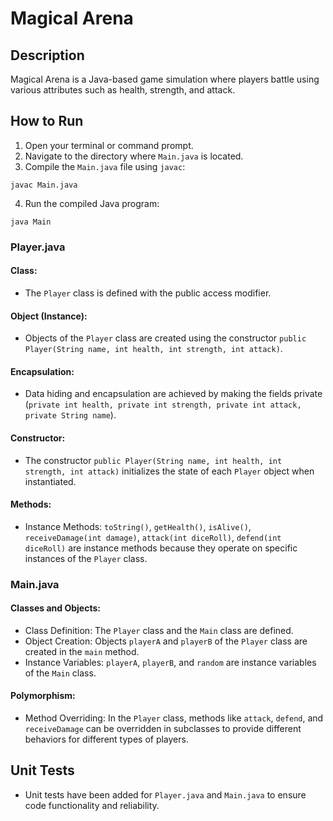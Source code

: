 <body>
  <h1>Magical Arena</h1>

  <h2>Description</h2>
  <p>Magical Arena is a Java-based game simulation where players battle using various attributes such as health, strength, and attack.</p>

  <h2>How to Run</h2>
  <ol>
    <li>Open your terminal or command prompt.</li>
    <li>Navigate to the directory where <code>Main.java</code> is located.</li>
    <li>Compile the <code>Main.java</code> file using <code>javac</code>:</li>
  </ol>
  <pre><code>javac Main.java</code></pre>
  <ol start="4">
    <li>Run the compiled Java program:</li>
  </ol>
  <pre><code>java Main</code></pre>

  <h3>Player.java</h3>
  <h4>Class:</h4>
  <ul>
    <li>The <code>Player</code> class is defined with the public access modifier.</li>
  </ul>

  <h4>Object (Instance):</h4>
  <ul>
    <li>Objects of the <code>Player</code> class are created using the constructor <code>public Player(String name, int health, int strength, int attack)</code>.</li>
  </ul>

  <h4>Encapsulation:</h4>
  <ul>
    <li>Data hiding and encapsulation are achieved by making the fields private (<code>private int health, private int strength, private int attack, private String name</code>).</li>
  </ul>

  <h4>Constructor:</h4>
  <ul>
    <li>The constructor <code>public Player(String name, int health, int strength, int attack)</code> initializes the state of each <code>Player</code> object when instantiated.</li>
  </ul>

  <h4>Methods:</h4>
  <ul>
    <li>Instance Methods: <code>toString()</code>, <code>getHealth()</code>, <code>isAlive()</code>, <code>receiveDamage(int damage)</code>, <code>attack(int diceRoll)</code>, <code>defend(int diceRoll)</code> are instance methods because they operate on specific instances of the <code>Player</code> class.</li>
  </ul>

  <h3>Main.java</h3>
  <h4>Classes and Objects:</h4>
  <ul>
    <li>Class Definition: The <code>Player</code> class and the <code>Main</code> class are defined.</li>
    <li>Object Creation: Objects <code>playerA</code> and <code>playerB</code> of the <code>Player</code> class are created in the <code>main</code> method.</li>
    <li>Instance Variables: <code>playerA</code>, <code>playerB</code>, and <code>random</code> are instance variables of the <code>Main</code> class.</li>
  </ul>

  <h4>Polymorphism:</h4>
  <ul>
    <li>Method Overriding: In the <code>Player</code> class, methods like <code>attack</code>, <code>defend</code>, and <code>receiveDamage</code> can be overridden in subclasses to provide different behaviors for different types of players.</li>
  </ul>

  <h2>Unit Tests</h2>
  <ul>
    <li>Unit tests have been added for <code>Player.java</code> and <code>Main.java</code> to ensure code functionality and reliability.</li>
  </ul>
</body>
